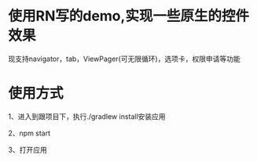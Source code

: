 # 使用RN写的demo,实现一些原生的控件效果

现支持navigator，tab，ViewPager(可无限循环)，选项卡，权限申请等功能

# 使用方式

1、进入到跟项目下，执行./gradlew install安装应用

2、npm start

3、打开应用
